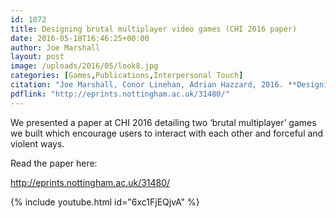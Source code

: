 ```yaml
---
id: 1072
title: Designing brutal multiplayer video games (CHI 2016 paper)
date: 2016-05-18T16:46:25+00:00
author: Joe Marshall
layout: post
image: /uploads/2016/05/look8.jpg
categories: [Games,Publications,Interpersonal Touch]
citation: "Joe Marshall, Conor Linehan, Adrian Hazzard, 2016. **Designing brutal multiplayer video games.** *Proceedings of the 2016 CHI Conference on Human Factors in Computing Systems*, 2669-2680"
pdflink: "http://eprints.nottingham.ac.uk/31480/"
---
```

We presented a paper at CHI 2016 detailing two &#8216;brutal multiplayer&#8217; games we built which encourage users to interact with each other and forceful and violent ways.

Read the paper here:

<http://eprints.nottingham.ac.uk/31480/>

{% include youtube.html id="6xc1FjEQjvA" %}

&nbsp;